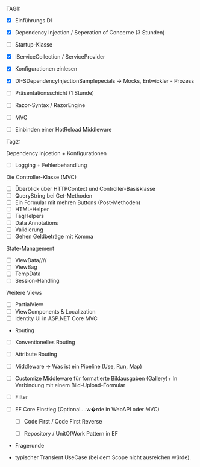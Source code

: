 ﻿TAG1:
- [x] Einführungs DI 
- [x] Dependency Injection / Seperation of Concerne (3 Stunden) 
- [ ] Startup-Klasse
- [x] IServiceCollection / ServiceProvider
- [x] Konfigurationen einlesen
- [x] DI-SDependencyInjectionSamplepecials -> Mocks, Entwickler - Prozess


- [ ] Präsentationsschicht (1 Stunde) 
- [ ] Razor-Syntax / RazorEngine 
- [ ] MVC
- [ ] Einbinden einer HotReload Middleware


Tag2:

Dependency Injcetion + Konfigurationen
- [ ] Logging + Fehlerbehandlung 

Die Controller-Klasse (MVC)
- [ ] Überblick über HTTPContext und Controller-Basisklasse
- [ ] QueryString bei Get-Methoden
- [ ] Ein Formular mit mehren Buttons (Post-Methoden)
- [ ] HTML-Helper
- [ ] TagHelpers
- [ ] Data Annotations 
- [ ] Validierung 
- [ ] Gehen Geldbeträge mit Komma 

State-Management
- [ ] ViewData////
- [ ] ViewBag
- [ ] TempData
- [ ] Session-Handling

Weitere Views
- [ ] PartialView
- [ ] ViewComponents & Localization
- [ ] Identity UI in ASP.NET Core MVC

- Routing
- [ ] Konventionelles Routing
- [ ] Attribute Routing
- [ ] Middleware -> Was ist ein Pipeline (Use, Run, Map)
- [ ] Customize Middleware für formatierte Bildausgaben (Gallery)+ In Verbindung mit einem Bild-Upload-Formular

- [ ] Filter

- [ ] EF Core Einstieg (Optional....w�rde in WebAPI oder MVC)
  - [ ] Code First / Code First Reverse
  - [ ] Repository / UnitOfWork Pattern in EF


- Fragerunde

- typischer Transient UseCase (bei dem Scope nicht ausreichen würde).